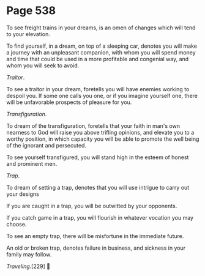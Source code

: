 # Page 538
To see freight trains in your dreams, is an omen of changes which will tend
to your elevation.


To find yourself, in a dream, on top of a sleeping car, denotes you will
make a journey with an unpleasant companion, with whom you will spend
money and time that could be used in a more profitable and congenial way,
and whom you will seek to avoid.


_Traitor_.


To see a traitor in your dream, foretells you will have enemies working
to despoil you. If some one calls you one, or if you imagine yourself one,
there will be unfavorable prospects of pleasure for you.


_Transfiguration_.


To dream of the transfiguration, foretells that your faith in man's
own nearness to God will raise you above trifling opinions,
and elevate you to a worthy position, in which capacity you will
be able to promote the well being of the ignorant and persecuted.


To see yourself transfigured, you will stand high in the esteem
of honest and prominent men.


_Trap_.


To dream of setting a trap, denotes that you will use intrigue to carry
out your designs


If you are caught in a trap, you will be outwitted by your opponents.


If you catch game in a trap, you will flourish in whatever vocation
you may choose.


To see an empty trap, there will be misfortune in the immediate future.


An old or broken trap, denotes failure in business, and sickness
in your family may follow.


_Traveling_.[229]
